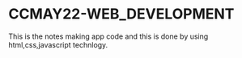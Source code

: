 # CCMAY22-WEB_DEVELOPMENT

This is the notes making app code and this is done by using html,css,javascript technlogy.
